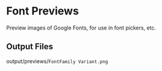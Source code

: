 # Font Previews

Preview images of Google Fonts, for use in font pickers, etc.

## Output Files

output/previews/`FontFamily Variant.png`